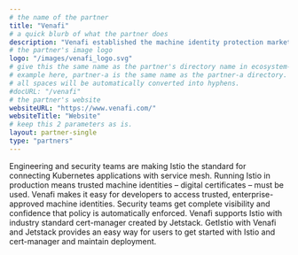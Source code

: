 ```yaml
---
# the name of the partner
title: "Venafi"
# a quick blurb of what the partner does
description: "Venafi established the machine identity protection market, with solutions that protect the largest, most sensitive networks in the world."
# the partner's image logo
logo: "/images/venafi_logo.svg"
# give this the same name as the partner's directory name in ecosystem-partners.
# example here, partner-a is the same name as the partner-a directory.
# all spaces will be automatically converted into hyphens.
#docURL: "/venafi"
# the partner's website
websiteURL: "https://www.venafi.com/"
websiteTitle: "Website"
# keep this 2 parameters as is.
layout: partner-single
type: "partners"
---
```


Engineering and security teams are making Istio the standard for connecting Kubernetes applications with service mesh. Running Istio in production means trusted machine identities – digital certificates – must be used. Venafi makes it easy for developers to access trusted, enterprise-approved machine identities. Security teams get complete visibility and confidence that policy is automatically enforced. Venafi supports Istio with industry standard cert-manager created by Jetstack. GetIstio with Venafi and Jetstack provides an easy way for users to get started with Istio and cert-manager and maintain deployment.
